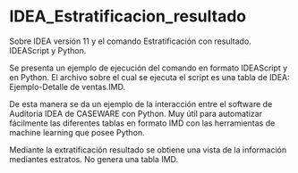 # IDEA_Estratificacion_resultado
Sobre IDEA versión 11 y el comando Estratificación con resultado. IDEAScript y Python.

Se presenta un ejemplo de ejecución del comando en formato IDEAScript y en Python. El archivo sobre el cual se ejecuta el script es una tabla de IDEA: Ejemplo-Detalle de ventas.IMD.

De esta manera se da un ejemplo de la interacción entre el software de Auditoria IDEA de CASEWARE con Python. Muy útil para automatizar fácilmente las diferentes tablas en formato IMD con las herramientas de machine learning que posee Python.

Mediante la extratificación resultado se obtiene una vista de la información mediantes estratos. No genera una tabla IMD.
